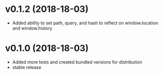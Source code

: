 # v0.1.2 (2018-18-03)
- Added ability to set path, query, and hash to reflect on window.location and window.history

# v0.1.0 (2018-18-03)
- Added more tests and created bundled versions for distribution
- stable release